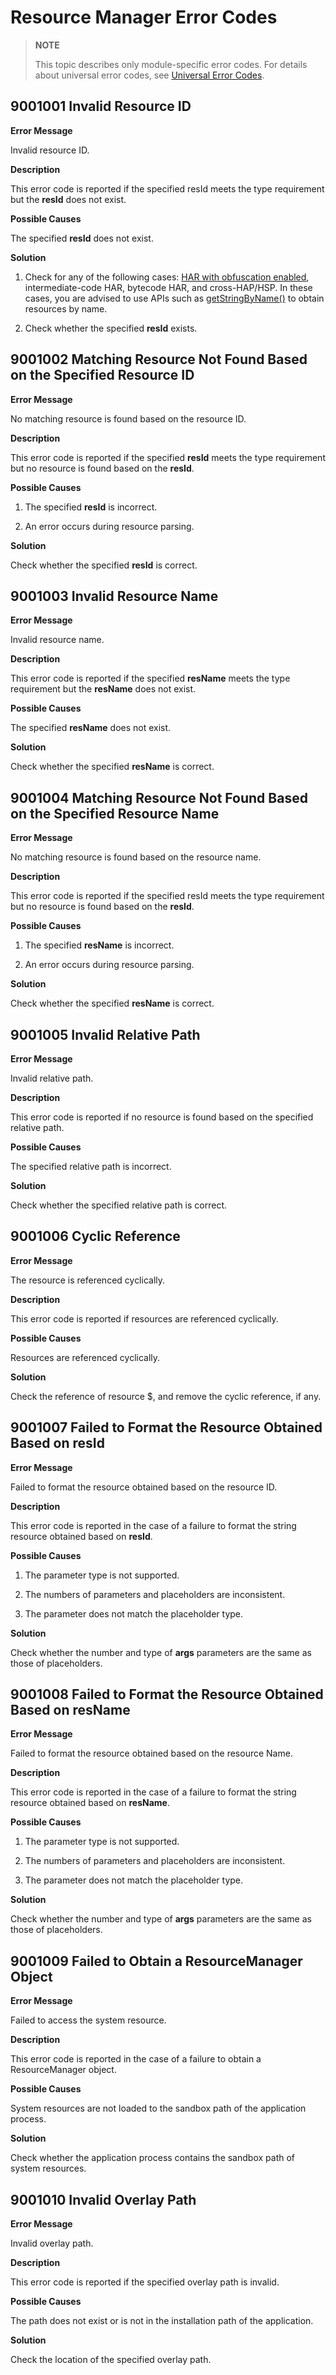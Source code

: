 # Resource Manager Error Codes

<!--Kit: Localization Kit-->
<!--Subsystem: Global-->
<!--Owner: @liule_123-->
<!--Designer: @buda_wy-->
<!--Tester: @lpw_work-->
<!--Adviser: @Brilliantry_Rui-->

> **NOTE**
>
> This topic describes only module-specific error codes. For details about universal error codes, see [Universal Error Codes](../errorcode-universal.md).

## 9001001 Invalid Resource ID

**Error Message**

Invalid resource ID.

**Description**

This error code is reported if the specified resId meets the type requirement but the **resId** does not exist.

**Possible Causes**

The specified **resId** does not exist.

**Solution**

1. Check for any of the following cases: [HAR with obfuscation enabled](../../quick-start/har-package.md#building-a-har), intermediate-code HAR, bytecode HAR, and cross-HAP/HSP. In these cases, you are advised to use APIs such as [getStringByName()](js-apis-resource-manager.md#getstringbyname9) to obtain resources by name.

2. Check whether the specified **resId** exists. 

## 9001002 Matching Resource Not Found Based on the Specified Resource ID

**Error Message**

No matching resource is found based on the resource ID.

**Description**

This error code is reported if the specified **resId** meets the type requirement but no resource is found based on the **resId**.

**Possible Causes**

1. The specified **resId** is incorrect.

2. An error occurs during resource parsing.

**Solution**

Check whether the specified **resId** is correct.

## 9001003 Invalid Resource Name

**Error Message**

Invalid resource name.

**Description**

This error code is reported if the specified **resName** meets the type requirement but the **resName** does not exist.

**Possible Causes**

The specified **resName** does not exist.

**Solution**

Check whether the specified **resName** is correct.

## 9001004 Matching Resource Not Found Based on the Specified Resource Name

**Error Message**

No matching resource is found based on the resource name.

**Description**

This error code is reported if the specified resId meets the type requirement but no resource is found based on the **resId**.

**Possible Causes**

1. The specified **resName** is incorrect.

2. An error occurs during resource parsing.

**Solution**

Check whether the specified **resName** is correct.

## 9001005 Invalid Relative Path

**Error Message**

Invalid relative path.

**Description**

This error code is reported if no resource is found based on the specified relative path.

**Possible Causes**

The specified relative path is incorrect.

**Solution**

Check whether the specified relative path is correct.

## 9001006 Cyclic Reference

**Error Message**

The resource is referenced cyclically.

**Description**

This error code is reported if resources are referenced cyclically.

**Possible Causes**

Resources are referenced cyclically.

**Solution**

Check the reference of resource $, and remove the cyclic reference, if any.

## 9001007 Failed to Format the Resource Obtained Based on resId

**Error Message**

Failed to format the resource obtained based on the resource ID.

**Description**

This error code is reported in the case of a failure to format the string resource obtained based on **resId**.

**Possible Causes**

1. The parameter type is not supported.

2. The numbers of parameters and placeholders are inconsistent.

3. The parameter does not match the placeholder type.

**Solution**

Check whether the number and type of **args** parameters are the same as those of placeholders.

## 9001008 Failed to Format the Resource Obtained Based on resName

**Error Message**

Failed to format the resource obtained based on the resource Name.

**Description**

This error code is reported in the case of a failure to format the string resource obtained based on **resName**.

**Possible Causes**

1. The parameter type is not supported.

2. The numbers of parameters and placeholders are inconsistent.

3. The parameter does not match the placeholder type.

**Solution**

Check whether the number and type of **args** parameters are the same as those of placeholders.

## 9001009 Failed to Obtain a ResourceManager Object

**Error Message**

Failed to access the system resource.

**Description**

This error code is reported in the case of a failure to obtain a ResourceManager object.

**Possible Causes**

System resources are not loaded to the sandbox path of the application process.

**Solution**

Check whether the application process contains the sandbox path of system resources.

## 9001010 Invalid Overlay Path

**Error Message**

Invalid overlay path.

**Description**

This error code is reported if the specified overlay path is invalid.

**Possible Causes**

The path does not exist or is not in the installation path of the application.

**Solution**

Check the location of the specified overlay path.

